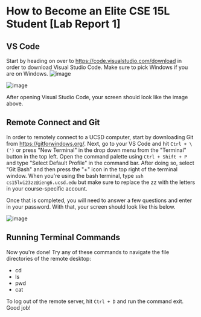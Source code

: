 # How to Become an Elite CSE 15L Student [Lab Report 1]
## VS Code 

Start by heading on over to https://code.visualstudio.com/download in order to download Visual Studio Code. Make sure to pick Windows if you are on Windows.
![image](https://user-images.githubusercontent.com/122580604/212216309-26a96dd5-67d5-4905-bf5b-bb27eebd3cd0.png)

![image](https://user-images.githubusercontent.com/122580604/212216373-b485607b-904a-4163-b3e3-c166ae6cde54.png)

After opening Visual Studio Code, your screen should look like the image above.

## Remote Connect and Git

In order to remotely connect to a UCSD computer, start by downloading Git from https://gitforwindows.org/. Next, go to your VS Code and hit `Ctrl + \(')` or press "New Terminal" in the drop down menu from the "Terminal" button in the top left. Open the command palette using `Ctrl + Shift + P` and type "Select Default Profile" in the command bar. After doing so, select "Git Bash" and then press the "+" icon in the top right of the terminal window. When you're using the bash terminal, type `ssh cs15lwi23zz@ieng6.ucsd.edu` but make sure to replace the zz with the letters in your course-specific account.

Once that is completed, you will need to answer a few questions and enter in your password. With that, your screen should look like this below.

![image](https://user-images.githubusercontent.com/122580604/212227927-a90da544-92de-40b5-a82f-d13fce05bf79.png)

## Running Terminal Commands

Now you're done! Try any of these commands to navigate the file directories of the remote desktop:
- cd 
- ls
- pwd
- cat

To log out of the remote server, hit `Ctrl + D` and run the command exit. Good job!
